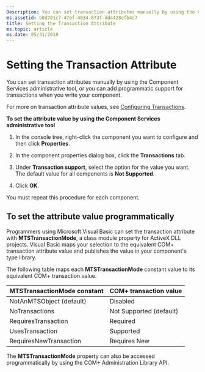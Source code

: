 ```yaml
---
Description: You can set transaction attributes manually by using the Component Services administrative tool, or you can add programmatic support for transactions when you write your component.
ms.assetid: b0d701c7-47ef-4034-873f-dd4428efb4c7
title: Setting the Transaction Attribute
ms.topic: article
ms.date: 05/31/2018
---
```


# Setting the Transaction Attribute

You can set transaction attributes manually by using the Component Services administrative tool, or you can add programmatic support for transactions when you write your component.

For more on transaction attribute values, see [Configuring Transactions](configuring-transactions.md).

**To set the attribute value by using the Component Services administrative tool**

1.  In the console tree, right-click the component you want to configure and then click **Properties**.

2.  In the component properties dialog box, click the **Transactions** tab.

3.  Under **Transaction support**, select the option for the value you want. The default value for all components is **Not Supported**.

4.  Click **OK**.

You must repeat this procedure for each component.

## To set the attribute value programmatically

Programmers using Microsoft Visual Basic can set the transaction attribute with **MTSTransactionMode**, a class module property for ActiveX DLL projects. Visual Basic maps your selection to the equivalent COM+ transaction attribute value and publishes the value in your component's type library.

The following table maps each **MTSTransactionMode** constant value to its equivalent COM+ transaction value.



| MTSTransactionMode constant         | COM+ transaction value             |
|-------------------------------------|------------------------------------|
| NotAnMTSObject (default)<br/> | Disabled<br/>                |
| NoTransactions<br/>           | Not Supported (default)<br/> |
| RequiresTransaction <br/>     | Required<br/>                |
| UsesTransaction <br/>         | Supported<br/>               |
| RequiresNewTransaction <br/>  | Requires New<br/>            |



 

The **MTSTransactionMode** property can also be accessed programmatically by using the COM+ Administration Library API.

 

 




